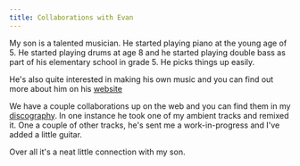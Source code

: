 ```yaml
---
title: Collaborations with Evan
---
```


My son is a talented musician.   He started playing piano at the young age of 5.  He started playing drums at age 8 and he started playing double bass as part of his elementary school in grade 5.  He picks things up easily.

He's also quite interested in making his own music and you can find out more about him on his [website](https://ewpratten.com/music)

We have a couple collaborations up on the web and you can find them in my [discography](/Discography).   In one instance he took one of my ambient tracks and remixed it.  One a couple of other tracks, he's sent me a work-in-progress and I've added a little guitar.  

Over all it's a neat little connection with my son.